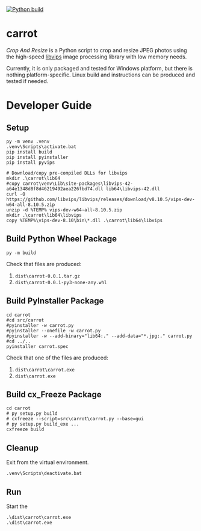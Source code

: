 [![Python build](https://github.com/gyk4j/carrot/actions/workflows/python-app.yml/badge.svg)](https://github.com/gyk4j/carrot/actions/workflows/python-app.yml)

# carrot

*Crop And Resize* is a Python script to crop and resize JPEG photos using the 
high-speed [libvips](https://www.libvips.org/) image processing library with 
low memory needs.

Currently, it is only packaged and tested for Windows platform, but there is 
nothing platform-specific. Linux build and instructions can be produced and 
tested if needed. 

# Developer Guide

## Setup

```shell
py -m venv .venv
.venv\Scripts\activate.bat
pip install build
pip install pyinstaller
pip install pyvips

# Download/copy pre-compiled DLLs for libvips
mkdir .\carrot\lib64
#copy carrot\venv\Lib\site-packages\libvips-42-a64e1348d8f8d46219492aea226fbd74.dll lib64\libvips-42.dll
curl -O https://github.com/libvips/libvips/releases/download/v8.10.5/vips-dev-w64-all-8.10.5.zip
unzip -d %TEMP% vips-dev-w64-all-8.10.5.zip
mkdir .\carrot\lib64\libvips
copy %TEMP%\vips-dev-8.10\bin\*.dll .\carrot\lib64\libvips
```

## Build Python Wheel Package
```shell
py -m build
```

Check that files are produced:

1. `dist\carrot-0.0.1.tar.gz`
2. `dist\carrot-0.0.1-py3-none-any.whl`

## Build PyInstaller Package 
```shell
cd carrot
#cd src/carrot
#pyinstaller -w carrot.py
#pyinstaller --onefile -w carrot.py
#pyinstaller -w --add-binary="lib64:." --add-data="*.jpg:." carrot.py
#cd ../..
pyinstaller carrot.spec
```

Check that one of the files are produced:

1. `dist\carrot\carrot.exe`
2. `dist\carrot.exe`

## Build cx_Freeze Package
```shell
cd carrot
# py setup.py build
# cxfreeze --script=src\carrot\carrot.py --base=gui
# py setup.py build_exe ...
cxfreeze build
```

## Cleanup

Exit from the virtual environment.

```shell
.venv\Scripts\deactivate.bat
```

## Run

Start the 

```shell
.\dist\carrot\carrot.exe
.\dist\carrot.exe
```
